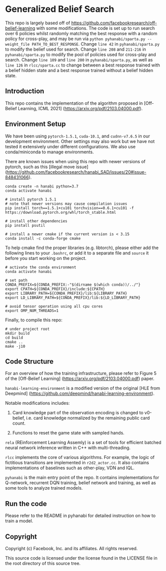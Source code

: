 # Generalized Belief Search
This repo is largely based off of https://github.com/facebookresearch/off-belief-learning with some modifications. The code is set up to run search over 6 policies whilst randomly matching the best response with a random policy for cross-play, and may be run via `python pyhanabi/sparta.py --weight_file PATH_TO_BEST_RESPONSE`. Change `line 42` in `pyhanabi/sparta.py` to modify the belief used for search. Change `line 208` and `211-216` in `pyhanabi/sparta.py` to modify the pool of policies used for cross-play and search. Change `line 109` and `line 200` in `pyhanabi/sparta.py`, as well as `line 126` in `rlcc/sparta.cc` to change between a best response trained with a belief hidden state and a best response trained without a belief hidden state.

## Introduction

This repo contains the implementation of the algorithm proposed
in [Off-Belief Learning, ICML 2021] (https://arxiv.org/pdf/2103.04000.pdf).

## Environment Setup

We have been using `pytorch-1.5.1`, `cuda-10.1`, and `cudnn-v7.6.5` in
our development environment. Other settings may also work but we have
not tested it extensively under different configurations. We also use
conda/miniconda to manage environments.

There are known issues when using this repo with newer versions
of pytorch, such as this [illegal move issue] (https://github.com/facebookresearch/hanabi_SAD/issues/20#issue-848431066).

```shell
conda create -n hanabi python=3.7
conda activate hanabi

# install pytorch 1.5.1
# note that newer versions may cause compilation issues
pip install torch==1.5.1+cu101 torchvision==0.6.1+cu101 -f https://download.pytorch.org/whl/torch_stable.html

# install other dependencies
pip install psutil

# install a newer cmake if the current version is < 3.15
conda install -c conda-forge cmake
```

To help cmake find the proper libraries (e.g. libtorch), please either
add the following lines to your `.bashrc`, or add it to a separate file
and `source` it before you start working on the project.

```shell
# activate the conda environment
conda activate hanabi

# set path
CONDA_PREFIX=${CONDA_PREFIX:-"$(dirname $(which conda))/../"}
export CPATH=${CONDA_PREFIX}/include:${CPATH}
export LIBRARY_PATH=${CONDA_PREFIX}/lib:${LIBRARY_PATH}
export LD_LIBRARY_PATH=${CONDA_PREFIX}/lib:${LD_LIBRARY_PATH}

# avoid tensor operation using all cpu cores
export OMP_NUM_THREADS=1
```

Finally, to compile this repo:

```shell
# under project root
mkdir build
cd build
cmake ..
make -j10
```

## Code Structure

For an overview of how the training infrastructure, please refer to Figure 5 of the
[Off-Belief Learning] (https://arxiv.org/pdf/2103.04000.pdf) paper.

`hanabi-learning-environment` is a modified version of the original
[HLE from Deepmind] (https://github.com/deepmind/hanabi-learning-environment).

Notable modifications includes:

1) Card knowledge part of the observation encoding is changed to
v0-belief, i.e.  card knowledge normalized by the remaining public
card count.

2) Functions to reset the game state with sampled hands.

`rela` (REinforcement Learning Assemly) is a set of tools for
efficient batched neural network inference written in C++ with
multi-threading.

`rlcc` implements the core of various algorithms. For example, the
logic of fictitious transitions are implemented in `r2d2_actor.cc`.
It also contains implementations of baselines such as other-play, VDN
and IQL.

`pyhanabi` is the main entry point of the repo. It contains implementations for
Q-network, recurrent DQN training, belief network and training, as well as some tools
to analyze trained models.

## Run the code

Please refer to the README in pyhanabi for detailed instruction on how to train a model.

## Copyright
Copyright (c) Facebook, Inc. and its affiliates. All rights reserved.

This source code is licensed under the license found in the LICENSE
file in the root directory of this source tree.
